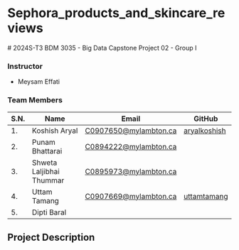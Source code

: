 # Sephora_products_and_skincare_reviews

﻿# 2024S-T3 BDM 3035 - Big Data Capstone Project 02 - Group I

### Instructor
- Meysam Effati

### Team Members
| S.N. | Name | Email | GitHub |
|------|------|-------|--------|
| 1. | Koshish Aryal | C0907650@mylambton.ca | [aryalkoshish](https://github.com/aryalkoshish)|
| 2. | Punam Bhattarai | C0894222@mylambton.ca | 
| 3. | Shweta Laljibhai Thummar | C0895973@mylambton.ca |
| 4. | Uttam Tamang | C0907669@mylambton.ca | [uttamtamang](https://github.com/uttamtamang)
| 5. | Dipti Baral

## Project Description

